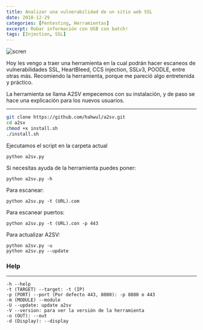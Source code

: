 ```yaml
---
title: Analizar una vulnerabilidad de un sitio web SSL
date: 2018-12-29
categories: [Pentesting, Herramientas]
excerpt: Robar información con USB con batch!
tags: [Injection, SSL]
---
```


![scren](https://cloud.githubusercontent.com/assets/13212227/26360322/c67cc642-4012-11e7-9db3-31f25a94222d.png)

Hoy les vengo a traer una herramienta en la cual podrán hacer escaneos de vulnerabilidades SSL, HeartBleed, CCS injection, SSLv3, POODLE, entre otras más. Recomiendo la herramienta, porque me pareció algo entretenida y práctico.  
  
La herramienta se llama A2SV empecemos con su instalación, y de paso se hace una explicación para los nuevos usuarios.  
  
----
 
```bash
git clone https://github.com/hahwul/a2sv.git
cd a2sv  
chmod +x install.sh 
./install.sh
```

Ejecutamos el script en la carpeta actual  
      
```
python a2sv.py
```

Si necesitas ayuda de la herramienta puedes poner:  

```
python a2sv.py -h  
```
 
Para escanear:    

```
python a2sv.py -t (URL).com  
```
  
Para escanear puertos:

```  
python a2sv.py -t (URL).con -p 443  
```  

Para actualizar A2SV:  

 ```
python a2sv.py -u  
python a2sv.py --update 
```
    
### Help
----
```
-h --help  
-t (TARGET) --target: -t (IP)  
-p (PORT) --port (Por defecto 443, 8080): -p 8080 o 443    
-m (MODULE) --module  
-U --update: update a2sv  
-V --version: para ver la versión de la herramienta  
-o (OUT): --out  
-d (Display): --display
```
